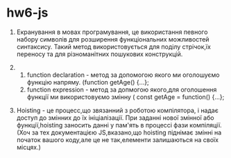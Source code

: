 # hw6-js

1. Екранування в мовах програмування, це використання певного набору символів для розширення функціональних можливостей синтаксису.
Такий метод використовується для поділу стрічок,їх переносу та для різноманітних пошукових конструкцій.

2. 1) function declaration - метод за допомогою якого ми оголошуємо функцію напряму. (function getAge() {...};
   2) function expression - метод за допмогою якого,для оголошення функції ми використовуємо змінну ( const getAge = function() {...};

3. Hoisting - це процесс,що звязанний з роботою компілятора, і надає доступ до змінних до їх ініціалізації. При заданні нової змінної або функції,hoisting 
заносить данні у пам'ять в процессі фази компіляції.(Хоч за тех документацією JS,вказано,що hoisting піднімає змінні на початок вашого коду,але це не так,елементи залишаються на своїх місцях.)
